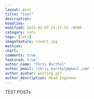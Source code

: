 ```yaml
---
layout: post
title: "test"
description: 
headline: 
modified: 2015-02-07 21:17:55 -0500
category: cats
tags: [cats]
imagefeature: cover1.jpg
mathjax: 
chart: 
comments: true
featured: true
author_name: "Chris Barthol"
author_email: "chris.barthol@gmail.com"
author_avatar: waiting.gif
author_description: Head Engineer
---
```


TEST POSTs
